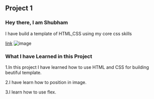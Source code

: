 ## Project 1
### Hey there, I am Shubham

I have build a template of HTML,CSS using my core css skills

[link]()
![image](image.png)

### What I have Learned in this Project
1.In this project I have learned how to use HTML and CSS for building beutiful template.  

2.I have learn how to position in image.  

3.I learn how to use flex.  


